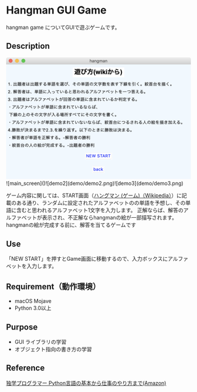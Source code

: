 # Hangman GUI Game

hangman game についてGUIで遊ぶゲームです。

## Description
<img src="demo/demo1.png" width="２５０">
![main_screen]()![demo2](demo/demo2.png)![demo3](demo/demo3.png)

ゲーム内容に関しては、START画面（[ハングマン (ゲーム)（Wikipedia）](https://ja.wikipedia.org/wiki/%E3%83%8F%E3%83%B3%E3%82%B0%E3%83%9E%E3%83%B3_(%E3%82%B2%E3%83%BC%E3%83%A0))）に記載のある通り、ランダムに設定されたアルファベットのの単語を予想し、その単語に含むと思われるアルファベット1文字を入力します。
正解ならば、解答のアルファベットが表示され、不正解ならhangmanの絵が一部描写されます。
hangmanの絵が完成する前に、解答を当てるゲームです

## Use
「NEW START」を押すとGame画面に移動するので、入力ボックスにアルファベットを入力します。

## Requirement（動作環境）
- macOS Mojave
- Python 3.0以上

## Purpose
- GUI ライブラリの学習
- オブジェクト指向の書き方の学習

## Reference
[独学プログラマー Python言語の基本から仕事のやり方まで(Amazon)](https://www.amazon.co.jp/dp/B07BKVP9QY/ref=dp-kindle-redirect?_encoding=UTF8&btkr=1)


